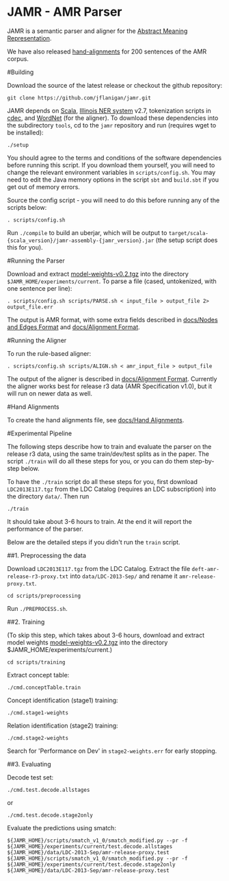 JAMR - AMR Parser
=================

JAMR is a semantic parser and aligner for the [Abstract Meaning Representation](http://amr.isi.edu/). 

We have also released [hand-alignments](docs/Hand_Alignments.md) for 200 sentences of the AMR corpus.

#Building

Download the source of the latest release or checkout the github repository:

    git clone https://github.com/jflanigan/jamr.git

JAMR depends on [Scala](http://www.scala-lang.org), [Illinois NER
system](http://cogcomp.cs.illinois.edu/page/download_view/NETagger) v2.7, tokenization scripts in
[cdec](https://github.com/redpony/cdec), and [WordNet](http://wordnetcode.princeton.edu/3.0/WordNet-3.0.tar.gz) (for the
aligner). To download these dependencies into the subdirectory `tools`, cd to the `jamr` repository and run (requires
wget to be installed):

    ./setup

You should agree to the terms and conditions of the software dependencies before running this script.  If you download
them yourself, you will need to change the relevant environment variables in `scripts/config.sh`.  You may need to edit
the Java memory options in the script `sbt` and `build.sbt` if you get out of memory errors.

Source the config script - you will need to do this before running any of the scripts below:

    . scripts/config.sh

Run `./compile` to build an uberjar, which will be output to
`target/scala-{scala_version}/jamr-assembly-{jamr_version}.jar` (the setup script does this for you).

#Running the Parser

Download and extract
[model-weights-v0.2.tgz](https://github.com/jflanigan/jamr/releases/download/JAMR_v0.2/model-weights-v0.2.tgz) into
the directory `$JAMR_HOME/experiments/current`.  To parse a file (cased, untokenized, with one sentence per line):

    . scripts/config.sh scripts/PARSE.sh < input_file > output_file 2> output_file.err

The output is AMR format, with some extra fields described in [docs/Nodes and Edges
Format](docs/Nodes_and_Edges_Format.md) and [docs/Alignment Format](docs/Alignment_Format.md).

#Running the Aligner

To run the rule-based aligner:

    . scripts/config.sh scripts/ALIGN.sh < amr_input_file > output_file

The output of the aligner is described in [docs/Alignment Format](docs/Alignment_Format.md).  Currently the aligner
works best for release r3 data (AMR Specification v1.0), but it will run on newer data as well.

#Hand Alignments

To create the hand alignments file, see [docs/Hand Alignments](docs/Hand_Alignments.md).

#Experimental Pipeline

The following steps describe how to train and evaluate the parser on the release r3 data, using the same train/dev/test
splits as in the paper.  The script `./train` will do all these steps for you, or you can do them step-by-step below.

To have the `./train` script do all these steps for you, first download `LDC2013E117.tgz` from the LDC Catalog (requires
an LDC subscription) into the directory `data/`.  Then run

    ./train

It should take about 3-6 hours to train.  At the end it will report the performance of the parser.

Below are the detailed steps if you didn't run the `train` script.

##1. Preprocessing the data

Download `LDC2013E117.tgz` from the LDC Catalog.  Extract the file `deft-amr-release-r3-proxy.txt` into
`data/LDC-2013-Sep/` and rename it `amr-release-proxy.txt`.

    cd scripts/preprocessing

Run `./PREPROCESS.sh`.


##2. Training

(To skip this step, which takes about 3-6 hours, download and extract model weights
[model-weights-v0.2.tgz](https://github.com/jflanigan/jamr/releases/download/JAMR_v0.2/model-weights-v0.2.tgz) into
the directory $JAMR_HOME/experiments/current.)

    cd scripts/training

Extract concept table:

    ./cmd.conceptTable.train

Concept identification (stage1) training:

    ./cmd.stage1-weights

Relation identification (stage2) training:

    ./cmd.stage2-weights

Search for 'Performance on Dev' in `stage2-weights.err` for early stopping.


##3. Evaluating

Decode test set:

    ./cmd.test.decode.allstages

  or

    ./cmd.test.decode.stage2only

Evaluate the predictions using smatch:

    ${JAMR_HOME}/scripts/smatch_v1_0/smatch_modified.py --pr -f ${JAMR_HOME}/experiments/current/test.decode.allstages ${JAMR_HOME}/data/LDC-2013-Sep/amr-release-proxy.test
    ${JAMR_HOME}/scripts/smatch_v1_0/smatch_modified.py --pr -f ${JAMR_HOME}/experiments/current/test.decode.stage2only ${JAMR_HOME}/data/LDC-2013-Sep/amr-release-proxy.test

